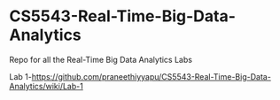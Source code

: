 # CS5543-Real-Time-Big-Data-Analytics  

Repo for all the Real-Time Big Data Analytics Labs  

Lab 1-https://github.com/praneethiyyapu/CS5543-Real-Time-Big-Data-Analytics/wiki/Lab-1

